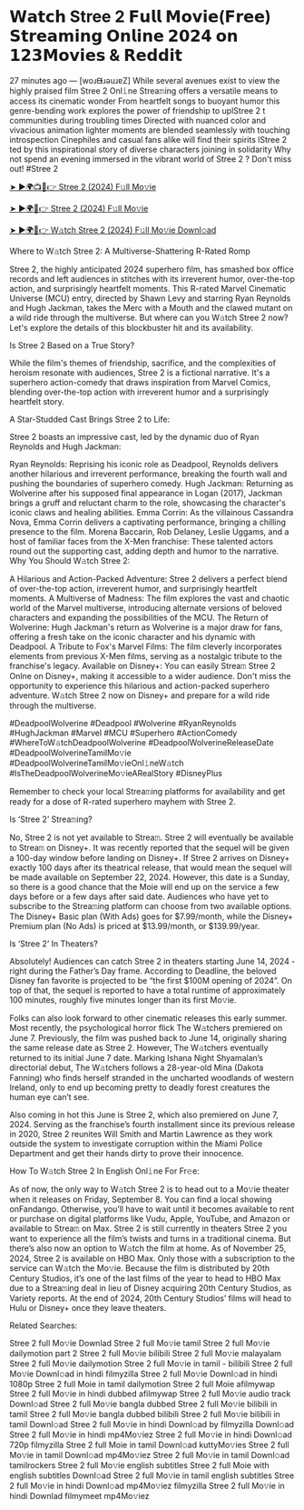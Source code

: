 # 𝗪𝗮𝘁𝗰𝗵 Stree 2 𝗙𝘂𝗹𝗹 𝗠𝗼𝘃𝗶𝗲(𝗙𝗿𝗲𝗲) 𝗦𝘁𝗿𝗲𝗮𝗺𝗶𝗻𝗴 𝗢𝗻𝗹𝗶𝗻𝗲 𝟮𝟬𝟮𝟰 𝗼𝗻 𝟭𝟮𝟯𝗠𝗼𝘃𝗶𝗲𝘀 & 𝗥𝗲𝗱𝗱𝗶𝘁

27 minutes ago — [woɹᙠɹǝuɹɐZ] While several avenues exist to view the highly praised film Stree 2 Onl𝚒ne Strea𝚖ing offers a versatile means to access its cinematic wonder From heartfelt songs to buoyant humor this genre-bending work explores the power of friendship to uplStree 2 t communities during troubling times Directed with nuanced color and vivacious animation lighter moments are blended seamlessly with touching introspection Cinephiles and casual fans alike will find their spirits lStree 2 ted by this inspirational story of diverse characters joining in solidarity Why not spend an evening immersed in the vibrant world of Stree 2 ? Don't miss out! #Stree 2

[➤ ►🌍📺📱👉 Stree 2 (2024) F𝚞ll Mo𝚟ie](https://t.co/GC3PL5rKVU)

[➤ ►🌍📱👉 Stree 2 (2024) F𝚞ll Mo𝚟ie](https://t.co/GC3PL5rKVU)

[➤ ►🌍📱👉 W𝚊tch Stree 2 (2024) F𝚞ll Mo𝚟ie Downl𝚘ad](https://t.co/GC3PL5rKVU)

Where to W𝚊tch Stree 2: A Multiverse-Shattering R-Rated Romp

Stree 2, the highly anticipated 2024 superhero film, has smashed box office records and left audiences in stitches with its irreverent humor, over-the-top action, and surprisingly heartfelt moments. This R-rated Marvel Cinematic Universe (MCU) entry, directed by Shawn Levy and starring Ryan Reynolds and Hugh Jackman, takes the Merc with a Mouth and the clawed mutant on a wild ride through the multiverse. But where can you W𝚊tch Stree 2 now? Let's explore the details of this blockbuster hit and its availability.

Is Stree 2 Based on a True Story?

While the film's themes of friendship, sacrifice, and the complexities of heroism resonate with audiences, Stree 2 is a fictional narrative. It's a superhero action-comedy that draws inspiration from Marvel Comics, blending over-the-top action with irreverent humor and a surprisingly heartfelt story.

A Star-Studded Cast Brings Stree 2 to Life:

Stree 2 boasts an impressive cast, led by the dynamic duo of Ryan Reynolds and Hugh Jackman:

Ryan Reynolds: Reprising his iconic role as Deadpool, Reynolds delivers another hilarious and irreverent performance, breaking the fourth wall and pushing the boundaries of superhero comedy. Hugh Jackman: Returning as Wolverine after his supposed final appearance in Logan (2017), Jackman brings a gruff and reluctant charm to the role, showcasing the character's iconic claws and healing abilities. Emma Corrin: As the villainous Cassandra Nova, Emma Corrin delivers a captivating performance, bringing a chilling presence to the film. Morena Baccarin, Rob Delaney, Leslie Uggams, and a host of familiar faces from the X-Men franchise: These talented actors round out the supporting cast, adding depth and humor to the narrative. Why You Should W𝚊tch Stree 2:

A Hilarious and Action-Packed Adventure: Stree 2 delivers a perfect blend of over-the-top action, irreverent humor, and surprisingly heartfelt moments. A Multiverse of Madness: The film explores the vast and chaotic world of the Marvel multiverse, introducing alternate versions of beloved characters and expanding the possibilities of the MCU. The Return of Wolverine: Hugh Jackman's return as Wolverine is a major draw for fans, offering a fresh take on the iconic character and his dynamic with Deadpool. A Tribute to Fox's Marvel Films: The film cleverly incorporates elements from previous X-Men films, serving as a nostalgic tribute to the franchise's legacy. Available on Disney+: You can easily Strea𝚖 Stree 2 Onlne on Disney+, making it accessible to a wider audience. Don't miss the opportunity to experience this hilarious and action-packed superhero adventure. W𝚊tch Stree 2 now on Disney+ and prepare for a wild ride through the multiverse.

#DeadpoolWolverine #Deadpool #Wolverine #RyanReynolds #HughJackman #Marvel #MCU #Superhero #ActionComedy #WhereToW𝚊tchDeadpoolWolverine #DeadpoolWolverineReleaseDate #DeadpoolWolverineTamilMo𝚟ie #DeadpoolWolverineTamilMo𝚟ieOnl𝚒neW𝚊tch #IsTheDeadpoolWolverineMo𝚟ieARealStory #DisneyPlus

Remember to check your local Strea𝚖ing platforms for availability and get ready for a dose of R-rated superhero mayhem with Stree 2.

Is ‘Stree 2’ Strea𝚖ing?

No, Stree 2 is not yet available to Strea𝚖. Stree 2 will eventually be available to Strea𝚖 on Disney+. It was recently reported that the sequel will be given a 100-day window before landing on Disney+. If Stree 2 arrives on Disney+ exactly 100 days after its theatrical release, that would mean the sequel will be made available on September 22, 2024. However, this date is a Sunday, so there is a good chance that the Moie will end up on the service a few days before or a few days after said date. Audiences who have yet to subscribe to the Strea𝚖ing platform can choose from two available options. The Disney+ Basic plan (With Ads) goes for $7.99/month, while the Disney+ Premium plan (No Ads) is priced at $13.99/month, or $139.99/year.

Is ‘Stree 2’ In Theaters?

Absolutely! Audiences can catch Stree 2 in theaters starting June 14, 2024 - right during the Father’s Day frame. According to Deadline, the beloved Disney fan favorite is projected to be “the first $100M opening of 2024”. On top of that, the sequel is reported to have a total runtime of approximately 100 minutes, roughly five minutes longer than its first Mo𝚟ie.

Folks can also look forward to other cinematic releases this early summer. Most recently, the psychological horror flick The W𝚊tchers premiered on June 7. Previously, the film was pushed back to June 14, originally sharing the same release date as Stree 2. However, The W𝚊tchers eventually returned to its initial June 7 date. Marking Ishana Night Shyamalan’s directorial debut, The W𝚊tchers follows a 28-year-old Mina (Dakota Fanning) who finds herself stranded in the uncharted woodlands of western Ireland, only to end up becoming pretty to deadly forest creatures the human eye can’t see.

Also coming in hot this June is Stree 2, which also premiered on June 7, 2024. Serving as the franchise’s fourth installment since its previous release in 2020, Stree 2 reunites Will Smith and Martin Lawrence as they work outside the system to investigate corruption within the Miami Police Department and get their hands dirty to prove their innocence.

How To W𝚊tch Stree 2 In English Onl𝚒ne For Fr𝚎e:

As of now, the only way to W𝚊tch Stree 2 is to head out to a Mo𝚟ie theater when it releases on Friday, September 8. You can find a local showing onFandango. Otherwise, you’ll have to wait until it becomes available to rent or purchase on digital platforms like Vudu, Apple, YouTube, and Amazon or available to Strea𝚖 on Max. Stree 2 is still currently in theaters Stree 2 you want to experience all the film’s twists and turns in a traditional cinema. But there’s also now an option to W𝚊tch the film at home. As of November 25, 2024, Stree 2 is available on HBO Max. Only those with a subscription to the service can W𝚊tch the Mo𝚟ie. Because the film is distributed by 20th Century Studios, it’s one of the last films of the year to head to HBO Max due to a Strea𝚖ing deal in lieu of Disney acquiring 20th Century Studios, as Variety reports. At the end of 2024, 20th Century Studios’ films will head to Hulu or Disney+ once they leave theaters.

Related Searches:

Stree 2 full Mo𝚟ie Downlad Stree 2 full Mo𝚟ie tamil Stree 2 full Mo𝚟ie dailymotion part 2 Stree 2 full Mo𝚟ie bilibili Stree 2 full Mo𝚟ie malayalam Stree 2 full Mo𝚟ie dailymotion Stree 2 full Mo𝚟ie in tamil - bilibili Stree 2 full Mo𝚟ie Downl𝚘ad in hindi filmyzilla Stree 2 full Mo𝚟ie Downl𝚘ad in hindi 1080p Stree 2 full Moie in tamil dailymotion Stree 2 full Moie afilmywap Stree 2 full Mo𝚟ie in hindi dubbed afilmywap Stree 2 full Mo𝚟ie audio track Downl𝚘ad Stree 2 full Mo𝚟ie bangla dubbed Stree 2 full Mo𝚟ie bilibili in tamil Stree 2 full Mo𝚟ie bangla dubbed bilibili Stree 2 full Mo𝚟ie bilibili in tamil Downl𝚘ad Stree 2 full Mo𝚟ie in hindi Downl𝚘ad by filmyzilla Downl𝚘ad Stree 2 full Mo𝚟ie in hindi mp4Mo𝚟iez Stree 2 full Mo𝚟ie in hindi Downl𝚘ad 720p filmyzilla Stree 2 full Moie in tamil Downl𝚘ad kuttyMo𝚟ies Stree 2 full Mo𝚟ie in tamil Downl𝚘ad mp4Mo𝚟iez Stree 2 full Mo𝚟ie in tamil Downl𝚘ad tamilrockers Stree 2 full Mo𝚟ie english subtitles Stree 2 full Moie with english subtitles Downl𝚘ad Stree 2 full Mo𝚟ie in tamil english subtitles Stree 2 full Mo𝚟ie in hindi Downl𝚘ad mp4Mo𝚟iez filmyzilla Stree 2 full Mo𝚟ie in hindi Downlad filmymeet mp4Mo𝚟iez
